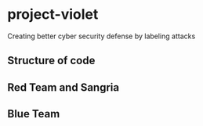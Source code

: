 # project-violet
Creating better cyber security defense by labeling attacks

## Structure of code

## Red Team and Sangria

## Blue Team
